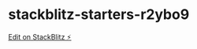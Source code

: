 # stackblitz-starters-r2ybo9

[Edit on StackBlitz ⚡️](https://stackblitz.com/edit/stackblitz-starters-r2ybo9)